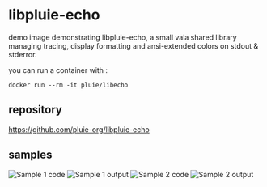 # libpluie-echo

demo image demonstrating libpluie-echo, a small vala shared library managing tracing, display formatting and ansi-extended colors on stdout & stderror.

you can run a container with :

```
docker run --rm -it pluie/libecho
```

## repository

https://github.com/pluie-org/libpluie-echo

## samples

![Sample 1 code](https://www.meta-tech.academy/img/libpluie-echo_sample_code1.png)
![Sample 1 output](https://www.meta-tech.academy/img/libpluie-echo_sample1.png)
![Sample 2 code](https://www.meta-tech.academy/img/libpluie-echo_sample_code2.png)
![Sample 2 output](https://www.meta-tech.academy/img/libpluie-echo_sample2.png)
